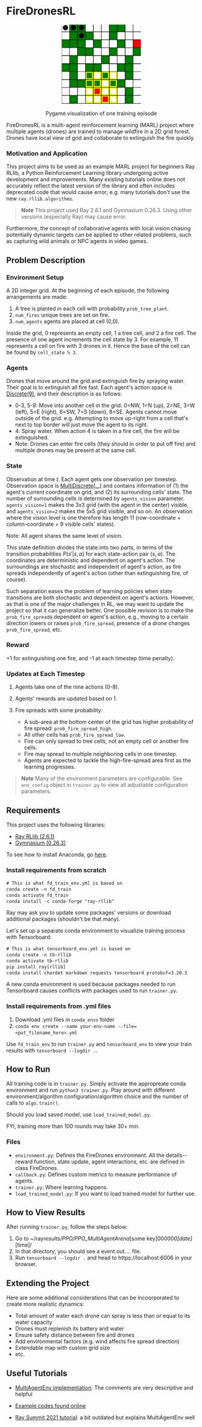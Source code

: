 # FireDronesRL

<p align='center'>
<img src="./training_example.gif" width="210" height="210" />
<p align='center'>Pygame visualization of one training episode</p>
</p>

FireDronesRL is a multi-agent reinforcement learning (MARL) project where multiple agents (drones) are trained to manage wildfire in a 2D grid forest. Drones have local view of grid and collaborate to extinguish the fire quickly.

### Motivation and Application

This project aims to be used as an example MARL project for beginners Ray RLlib, a Python Reinforcement Learning library undergoing active development and improvements. Many existing tutorials online does not accurately reflect the latest version of the library and often includes deprecated code that would cause error; e.g. many tutorials don't use the new `ray.rllib.algorithms`.

> **Note**
> This project used Ray 2.6.1 and Gymnasium 0.26.3. Using other versions (especially Ray) may cause error.

Furthermore, the concept of collaborative agents with local vision chasing potentially dynamic targets can be applied to other related problems, such as capturing wild animals or NPC agents in video games.

## Problem Description

### Environment Setup

A 2D integer grid. At the beginning of each episode, the following arrangements are made:

1. A tree is planted in each cell with probability `prob_tree_plant`.
2. `num_fires` unique trees are set on fire.
3. `num_agents` agents are placed at cell (0,0).

Inside the grid, 0 represents an empty cell, 1 a tree cell, and 2 a fire cell. The presence of one agent increments the cell state by 3. For example, 11 represents a cell on fire with 3 drones in it. Hence the base of the cell can be found by `cell_state % 3`.

### Agents

Drones that move around the grid and extinguish fire by spraying water. Their goal is to extinguish all fire fast. Each agent's action space is [Discrete(9)](https://gymnasium.farama.org/api/spaces/fundamental/#discrete), and their description is as follows:

-   0-3, 5-8: Move into another cell in the grid. 0=NW, 1=N (up), 2=NE, 3=W (left), 5=E (right), 6=SW, 7=S (down), 8=SE. Agents cannot move outside of the grid. e.g. Attempting to move up-right from a cell that's next to top border will just move the agent to its right.
-   4: Spray water. When action 4 is taken in a fire cell, the fire will be extinguished.
-   Note: Drones can enter fire cells (they should in order to put off fire) and multiple drones may be present at the same cell.

### State

Observation at time $t$. Each agent gets one observation per timestep. Observation space is [MultiDiscrete(...)](https://gymnasium.farama.org/api/spaces/fundamental/#multidiscrete) and contains information of (1) the agent's current coordinate on grid, and (2) its surrounding cells' state. The number of surrounding cells is determined by `agents_vision` parameter. `agents_vision=1` makes the 3x3 grid (with the agent in the center) visible, and `agents_vision=2` makes the 5x5 grid visible, and so on. An observation where the vision level is one therefore has length 11 (row-coordinate + column-coordinate + 9 visible cells' states).

Note: All agent shares the same level of vision.

This state definition divides the state into two parts, in terms of the transition probabilities $P(s'|s,a)$ for each state-action pair $(s,a)$. The coordinates are deterministic and dependent on agent's action. The surroundings are stochastic and independent of agent's action, as fire spreads independently of agent's action (other than extinguishing fire, of course).

Such separation eases the problem of learning policies when state transitions are both stochastic and dependent on agent's actions. However, as that is one of the major challenges in RL, we may want to update the project so that it can generalize better. One possible revision is to make the `prob_fire_spread`s dependent on agent's action, e.g., moving to a certain direction lowers or raises `prob_fire_spread`, presence of a drone changes `prob_fire_spread`, etc.

### Reward

+1 for extinguishing one fire, and -1 at each timestep (time penalty).

### Updates at Each Timestep

1. Agents take one of the nine actions (0-8).
2. Agents' rewards are updated based on 1.
3. Fire spreads with some probability:

    - A sub-area at the bottom center of the grid has higher probability of fire spread: `prob_fire_spread_high`.
    - All other cells has `prob_fire_spread_low`.
    - Fire can only spread to tree cells, not an empty cell or another fire cells.
    - Fire may spread to multiple neighboring cells in one timestep.
    - Agents are expected to tackle the high-fire-spread area first as the learning progresses.

> **Note**
> Many of the environment parameters are configurable. See `env_config` object in `trainer.py` to view all adjustable configuration parameters.

## Requirements

This project uses the following libraries:

-   [Ray RLlib (2.6.1)](https://docs.ray.io/en/latest/rllib/index.html)
-   [Gymnasium (0.26.3)](https://gymnasium.farama.org/)

To see how to install Anaconda, go [here](https://docs.anaconda.com/free/anaconda/install/).

### Install requirements from scratch

```
# This is what fd_train_env.yml is based on
conda create -n fd_train
conda activate fd_train
conda install -c conda-forge "ray-rllib"
```

Ray may ask you to update some packages' versions or download additional packages (shouldn't be that many).

Let's set up a separate conda environment to visualizie training process with Tensorboard:

```
# This is what tensorboard_env.yml is based on
conda create -n tb-rllib
conda activate tb-rllib
pip install ray[rllib]
conda install chardet markdown requests tensorboard protobuf=3.20.3
```

A new conda environment is used because packages needed to run Tensorboard causes conflicts with packages used to run `trainer.py`.

### Install requirements from .yml files

1. Download .yml files in `conda_envs` folder
2. `conda env create --name your-env-name --file=<put_filename_here>.yml`

Use `fd_train_env` to run `trainer.py` and `tensorboard_env` to view your train results with `tensorboard --logdir .`.

## How to Run

All training code is in `trainer.py`. Simply activate the appropreate conda environment and run `python3 trainer.py`. Play around with different environment/algorithm configuration/algorithm choice and the number of calls to `algo.train()`.

Should you load saved model, use `load_trained_model.py`.

FYI, training more than 100 rounds may take 30+ min.

### Files

-   `environment.py`: Defines the FireDrones environment. All the details--reward function, state update, agent interactions, etc. are defined in class FireDrones.
-   `callback.py`: Defines custom metrics to measure performance of agents.
-   `trainer.py`: Where learning happens.
-   `load_trained_model.py`: If you want to load trained model for further use.

## How to View Results

After running `trainer.py`, follow the steps below:

1. Go to ~/ray*results/PPO/PPO_MultiAgentArena*[some key]00000*0[date]*[time]/
2. In that directory, you should see a event.out.... file.
3. Run `tensorboard --logdir .` and head to https://localhost:6006 in your browser.

## Extending the Project

Here are some additional considerations that can be incoorporated to create more realistic dynamics:

-   Total amount of water each drone can spray is less than or equal to its water capacity
-   Drones must replenish its battery and water
-   Ensure safety distance between fire and drones
-   Add environmental factors (e.g. wind affects fire spread direction)
-   Extendable map with custom grid size
-   etc.

## Useful Tutorials

-   [MultiAgentEnv implementation](https://docs.ray.io/en/latest/_modules/ray/rllib/env/multi_agent_env.html#main-content): The comments are very descriptive and helpful

-   [Example codes found online](./examples/)

-   [Ray Summit 2021 tutorial](https://github.com/sven1977/rllib_tutorials/blob/main/ray_summit_2021/tutorial_notebook.ipynb): a bit outdated but explains MultiAgentEnv well

